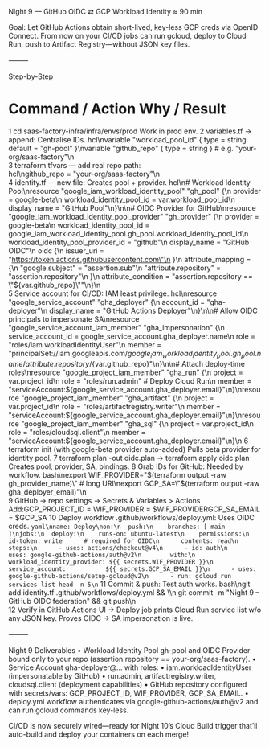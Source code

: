 Night 9 — GitHub OIDC ⇄ GCP Workload Identity ≈ 90 min

Goal: Let GitHub Actions obtain short-lived, key-less GCP creds via OpenID Connect.
From now on your CI/CD jobs can run gcloud, deploy to Cloud Run, push to Artifact Registry—without JSON key files.

⸻

Step-by-Step

#	Command / Action	Why / Result
1	cd saas-factory-infra/infra/envs/prod	Work in prod env.
2	variables.tf → append:	Centralise IDs.
	hcl\nvariable \"workload_pool_id\"        { type = string default = \"gh-pool\" }\nvariable \"github_repo\"            { type = string }   # e.g. \"your-org/saas-factory\"\n	
3	terraform.tfvars — add real repo path:	
	hcl\ngithub_repo = \"your-org/saas-factory\"\n	
4	identity.tf — new file:	Creates pool + provider.
	hcl\n# Workload Identity Pool\nresource \"google_iam_workload_identity_pool\" \"gh_pool\" {\n  provider = google-beta\n  workload_identity_pool_id = var.workload_pool_id\n  display_name               = \"GitHub Pool\"\n}\n\n# OIDC Provider for GitHub\nresource \"google_iam_workload_identity_pool_provider\" \"gh_provider\" {\n  provider                           = google-beta\n  workload_identity_pool_id         = google_iam_workload_identity_pool.gh_pool.workload_identity_pool_id\n  workload_identity_pool_provider_id = \"github\"\n  display_name                      = \"GitHub OIDC\"\n  oidc {\n    issuer_uri = \"https://token.actions.githubusercontent.com\"\n  }\n  attribute_mapping = {\n    \"google.subject\"               = \"assertion.sub\"\n    \"attribute.repository\"         = \"assertion.repository\"\n  }\n  attribute_condition = \"assertion.repository == \\\"${var.github_repo}\\\"\"\n}\n	
5	Service account for CI/CD:	IAM least privilege.
	hcl\nresource \"google_service_account\" \"gha_deployer\" {\n  account_id   = \"gha-deployer\"\n  display_name = \"GitHub Actions Deployer\"\n}\n\n# Allow OIDC principals to impersonate SA\nresource \"google_service_account_iam_member\" \"gha_impersonation\" {\n  service_account_id = google_service_account.gha_deployer.name\n  role               = \"roles/iam.workloadIdentityUser\"\n  member             = \"principalSet://iam.googleapis.com/${google_iam_workload_identity_pool.gh_pool.name}/attribute.repository/${var.github_repo}\"\n}\n\n# Attach deploy-time roles\nresource \"google_project_iam_member\" \"gha_run\" {\n  project = var.project_id\n  role    = \"roles/run.admin\"            # Deploy Cloud Run\n  member  = \"serviceAccount:${google_service_account.gha_deployer.email}\"\n}\nresource \"google_project_iam_member\" \"gha_artifact\" {\n  project = var.project_id\n  role    = \"roles/artifactregistry.writer\"\n  member  = \"serviceAccount:${google_service_account.gha_deployer.email}\"\n}\nresource \"google_project_iam_member\" \"gha_sql\" {\n  project = var.project_id\n  role    = \"roles/cloudsql.client\"\n  member  = \"serviceAccount:${google_service_account.gha_deployer.email}\"\n}\n	
6	terraform init (with google-beta provider auto-added)	Pulls beta provider for identity pool.
7	terraform plan -out oidc.plan → terraform apply oidc.plan	Creates pool, provider, SA, bindings.
8	Grab IDs for GitHub:	Needed by workflow.
	bash\nexport WIF_PROVIDER=\"$(terraform output -raw gh_provider_name)\"   # long URI\nexport GCP_SA=\"$(terraform output -raw gha_deployer_email)\"\n	
9	GitHub → repo settings → Secrets & Variables > Actions	Add:GCP_PROJECT_ID = <your-project>WIF_PROVIDER   = $WIF_PROVIDERGCP_SA_EMAIL   = $GCP_SA
10	Deploy workflow .github/workflows/deploy.yml:	Uses OIDC creds.
	```yaml\nname: Deploy\non:\n  push:\n    branches: [ main ]\njobs:\n  deploy:\n    runs-on: ubuntu-latest\n    permissions:\n      id-token: write      # required for OIDC\n      contents: read\n    steps:\n      - uses: actions/checkout@v4\n      - id: auth\n        uses: google-github-actions/auth@v2\n        with:\n          workload_identity_provider: ${{ secrets.WIF_PROVIDER }}\n          service_account:           ${{ secrets.GCP_SA_EMAIL }}\n      - uses: google-github-actions/setup-gcloud@v2\n      - run: gcloud run services list	head -n 5\n```
11	Commit & push:	Test auth works.
	bash\ngit add identity.tf .github/workflows/deploy.yml && \\\n  git commit -m \"Night 9 – GitHub OIDC federation\" && git push\n	
12	Verify in GitHub Actions UI → Deploy job prints Cloud Run service list w/o any JSON key.	Proves OIDC → SA impersonation is live.


⸻

Night 9 Deliverables
	•	Workload Identity Pool gh-pool and OIDC Provider bound only to your repo (assertion.repository == your-org/saas-factory).
	•	Service Account gha-deployer@… with roles:
	•	iam.workloadIdentityUser (impersonatable by GitHub)
	•	run.admin, artifactregistry.writer, cloudsql.client (deployment capabilities)
	•	GitHub repository configured with secrets/vars: GCP_PROJECT_ID, WIF_PROVIDER, GCP_SA_EMAIL.
	•	deploy.yml workflow authenticates via google-github-actions/auth@v2 and can run gcloud commands key-less.

CI/CD is now securely wired—ready for Night 10’s Cloud Build trigger that’ll auto-build and deploy your containers on each merge!
